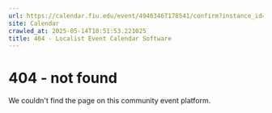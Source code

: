 ```yaml
---
url: https://calendar.fiu.edu/event/49463467178541/confirm?instance_id=49463467181615&return=https%3A%2F%2Fcalendar.fiu.edu%2Fcalendar%3Fevent_types%255B%255D%3D121719
site: Calendar
crawled_at: 2025-05-14T18:51:53.221025
title: 404 - Localist Event Calendar Software
---
```


# 404 - not found
We couldn't find the page on this community event platform.
